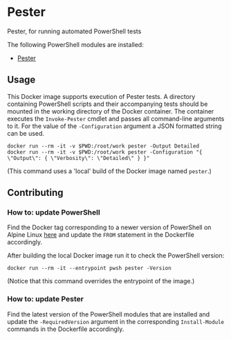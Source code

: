 # Pester

Pester, for running automated PowerShell tests

The following PowerShell modules are installed:

- [Pester](https://www.powershellgallery.com/packages/Pester)

## Usage

This Docker image supports execution of Pester tests. A directory containing 
PowerShell scripts and their accompanying tests should be mounted in the 
working directory of the Docker container. The container executes the 
`Invoke-Pester` cmdlet and passes all command-line arguments to it. For the 
value of the `-Configuration` argument a JSON formatted string can be used.

```
docker run --rm -it -v $PWD:/root/work pester -Output Detailed
docker run --rm -it -v $PWD:/root/work pester -Configuration "{ \"Output\": { \"Verbosity\": \"Detailed\" } }"
```

(This command uses a 'local' build of the Docker image named `pester`.)

## Contributing

### How to: update PowerShell

Find the Docker tag corresponding to a newer version of PowerShell on Alpine 
Linux [here](https://hub.docker.com/_/microsoft-powershell) and update the 
`FROM` statement in the Dockerfile accordingly.

After building the local Docker image run it to check the PowerShell version:

```
docker run --rm -it --entrypoint pwsh pester -Version
```

(Notice that this command overrides the entrypoint of the image.)

### How to: update Pester

Find the latest version of the PowerShell modules that are installed and update 
the `-RequiredVersion` argument in the corresponding `Install-Module` commands 
in the Dockerfile accordingly.

